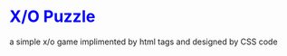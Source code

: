 <head>
<style>
  h1{
    color:blue;
  }
</style>
</head>
<h1 "style='color:blue'">X/O Puzzle</h1>
<p>a simple x/o game implimented by html tags and designed by CSS code</p>
